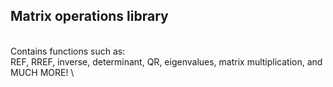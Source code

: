 ## Matrix operations library
\
Contains functions such as: \
REF, RREF, inverse, determinant, QR, eigenvalues, matrix multiplication, and MUCH MORE! \

